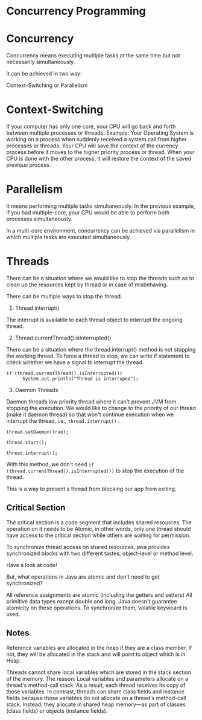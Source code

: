# Concurrency Programming


# Concurrency
Concurrency means executing multiple tasks at the same time but not necessarily simultaneously. 

It can be achieved in two way:

Context-Switching or Parallelism

# Context-Switching

If your computer has only one core, your CPU will go back and forth between multiple processes or threads. Example: Your Operating System is working on a process when suddenly received a system call from higher processes or threads. Your CPU will save the context of the currency process before it moves to the higher priority process or thread. When your CPU is done with the other process, it will restore the context of the saved previous process.



# Parallelism 

It means performing multiple tasks simultaneously. In the previous example, if you had multiple-core, your CPU would be able to perform both processes simultaneously.

In a multi-core environment, concurrency can be achieved via parallelism in which multiple tasks are executed simultaneously. 




# Threads

There can be a situation where we would like to stop the threads such as to clean up the resources kept by thread or in case of misbehaving.

There can be multiple ways to stop the thread.

1) Thread.interrupt()

The interrupt is available to each thread object to interrupt the ongoing thread. 

2) Thread.currentThread().isInterrupted() 

There can be a situation where the thread.interrupt() method is not stopping the working thread. To force a thread to stop, we can write if statement to check whether we have a signal to interrupt the thread.

```
if (thread.currentThread().isInterrupted())
      System.out.println("Thread is interruped");
```  


3) Daemon Threads

Daemon threads low priority thread where it can't prevent JVM from stopping the execution. We would like to change to the priority of our thread (make it daemon thread) so that won't continue execution when we interrupt the thread, i.e., ```thread.interrupt()``` .

```
thread.setDaemon(true);
        
thread.start();

thread.interrupt();
```

With this method, we don't need ```if (thread.currentThread().isInterrupted())``` to stop the execution of the thread.

This is a way to prevent a thread from blocking our app from exiting. 

## Critical Section

The critical section is a code segment that includes shared resources. The operation on it needs to be Atomic, in other words, only one thread should have access to the critical section while others are waiting for permission.

To synchronize thread access on shared resources, java provides synchronized blocks with two different tastes, object-level or method level.

Have a look at code!

But, what operations in Java are atomic and don't need to get synchronized?

All reference assignments are atomic (including the getters and setters)
All primitive data types except double and long. Java doesn't guarantee atomicity on these operations. To synchronize them, volatile keywoard is used. 

## Notes

Reference variables are allocated in the heap if they are a class member, if not, they will be allocated in the stack and will point to object which is in Heap.

Threads cannot share local variables which are stored in the stack section of the memory. The reason: Local variables and parameters allocate on a thread's method-call stack. As a result, each thread receives its copy of those variables. In contrast, threads can share class fields and instance fields because those variables do not allocate on a thread's method-call stack. Instead, they allocate in shared heap memory—as part of classes (class fields) or objects (instance fields).
